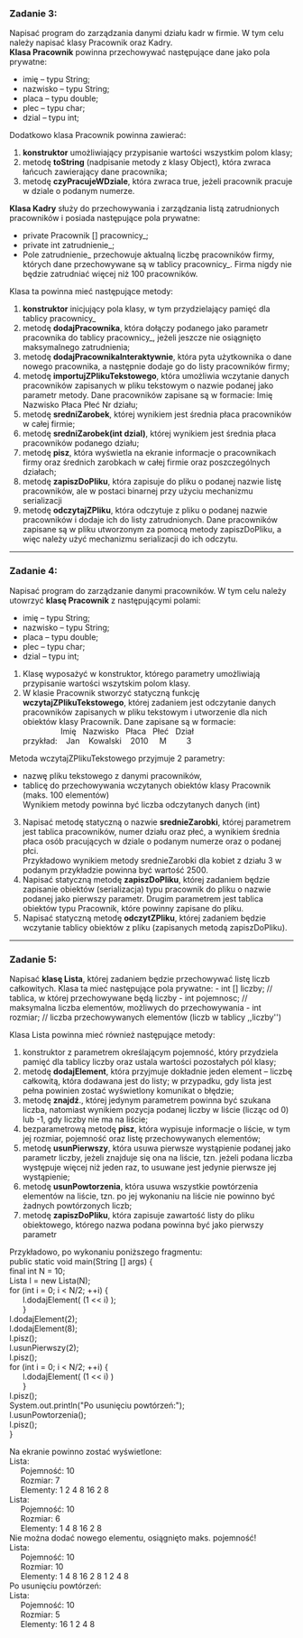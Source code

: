 <h3>Zadanie 3:</h3>
Napisać program do zarządzania danymi działu kadr w firmie. W tym celu należy napisać klasy
Pracownik oraz Kadry.<br />
<b>Klasa Pracownik</b> powinna przechowywać następujące dane jako pola prywatne:

- imię – typu String;
- nazwisko – typu String;
- placa – typu double;
- plec – typu char;
- dzial – typu int;

Dodatkowo klasa Pracownik powinna zawierać:<br />
1. <b>konstruktor</b> umożliwiający przypisanie wartości wszystkim polom klasy;<br />
2. metodę <b>toString</b> (nadpisanie metody z klasy Object), która zwraca łańcuch zawierający dane
pracownika;<br />
3. metodę <b>czyPracujeWDziale</b>, która zwraca true, jeżeli pracownik pracuje w dziale o
podanym numerze.

<b>Klasa Kadry</b> służy do przechowywania i zarządzania listą zatrudnionych pracowników i posiada
następujące pola prywatne:
* private Pracownik [] pracownicy_;
* private int zatrudnienie_;
* Pole zatrudnienie_ przechowuje aktualną liczbę pracowników firmy, których dane przechowywane
są w tablicy pracownicy_. Firma nigdy nie będzie zatrudniać więcej niż 100 pracowników.

Klasa ta powinna mieć następujące metody:

1. <b>konstruktor</b> inicjujący pola klasy, w tym przydzielający pamięć dla tablicy pracownicy_
2. metodę <b>dodajPracownika</b>, która dołączy podanego jako parametr pracownika do tablicy
   pracownicy_, jeżeli jeszcze nie osiągnięto maksymalnego zatrudnienia;
3. metodę <b>dodajPracownikaInteraktywnie</b>, która pyta użytkownika o dane nowego
   pracownika, a następnie dodaje go do listy pracowników firmy; 
4. metodę <b>importujZPlikuTekstowego</b>, która umożliwia wczytanie danych pracowników
   zapisanych w pliku tekstowym o nazwie podanej jako parametr metody. Dane pracowników
   zapisane są w formacie: Imię Nazwisko Płaca Płeć Nr działu;
5. metodę <b>sredniZarobek</b>, której wynikiem jest średnia płaca pracowników w całej firmie; 
6. metodę <b>sredniZarobek(int dzial)</b>, której wynikiem jest średnia płaca pracowników
   podanego działu;
7. metodę <b>pisz</b>, która wyświetla na ekranie informacje o pracownikach firmy oraz średnich
   zarobkach w całej firmie oraz poszczególnych działach; 
8. metodę <b>zapiszDoPliku</b>, która zapisuje do pliku o podanej nazwie listę pracowników, ale
   w postaci binarnej przy użyciu mechanizmu serializacji 
9. metodę <b>odczytajZPliku</b>, która odczytuje z pliku o podanej nazwie pracowników i dodaje
    ich do listy zatrudnionych. Dane pracowników zapisane są w pliku utworzonym za pomocą
    metody zapiszDoPliku, a więc należy użyć mechanizmu serializacji do ich odczytu.
___

<h3>Zadanie 4:</h3>
Napisać program do zarządzanie danymi pracowników. W tym celu należy utowrzyć <b>klasę Pracownik</b> z następującymi polami:

- imię – typu String;
- nazwisko – typu String;
- placa – typu double;
- plec – typu char;
- dzial – typu int;

1. Klasę wyposażyć w konstruktor, którego parametry umożliwiają przypisanie wartości wszytskim polom klasy.
2. W klasie Pracownik stworzyć statyczną funkcję <b>wczytajZPlikuTekstowego</b>, której zadaniem jest odczytanie danych pracowników zapisanych w pliku tekstowym i utworzenie dla nich obiektów klasy Pracownik. Dane zapisane są w formacie:<br />
   &nbsp;&nbsp;&nbsp;&nbsp;&nbsp;&nbsp;&nbsp;&nbsp;&nbsp;&nbsp;&nbsp;&nbsp;&nbsp;&nbsp;&nbsp;&nbsp;&nbsp;Imię&nbsp;&nbsp; Nazwisko&nbsp;&nbsp; Płaca&nbsp;&nbsp; Płeć&nbsp;&nbsp; Dział <br />
 przykład:&nbsp;&nbsp;&nbsp;&nbsp;Jan&nbsp;&nbsp;&nbsp; Kowalski&nbsp;&nbsp;&nbsp; 2010&nbsp;&nbsp;&nbsp;&nbsp; M&nbsp;&nbsp;&nbsp;&nbsp;&nbsp;&nbsp;&nbsp;&nbsp; 3&nbsp;&nbsp;<br />

Metoda wczytajZPlikuTekstowego przyjmuje 2 parametry:

   - nazwę pliku tekstowego z danymi pracowników,&nbsp;
   - tablicę do przechowywania wczytanych obiektów klasy Pracownik (maks. 100
     elementów)   <br />
Wynikiem metody powinna być liczba odczytanych danych (int)
3. Napisać metodę statyczną o nazwie <b>srednieZarobki</b>, której parametrem jest tablica
   pracowników, numer działu oraz płeć, a wynikiem średnia płaca osób pracujących w dziale
   o podanym numerze oraz o podanej płci.<br />
   Przykładowo wynikiem metody srednieZarobki dla kobiet z działu 3 w podanym
   przykładzie powinna być wartość 2500.
4. Napisać statyczną metodę <b>zapiszDoPliku</b>, której zadaniem będzie zapisanie obiektów
   (serializacja) typu pracownik do pliku o nazwie podanej jako pierwszy parametr. Drugim
   parametrem jest tablica obiektów typu Pracownik, które powinny zapisane do pliku.
5. Napisać statyczną metodę <b>odczytZPliku</b>, której zadaniem będzie wczytanie tablicy
   obiektów z pliku (zapisanych metodą zapiszDoPliku).
___

<h3>Zadanie 5:</h3>
Napisać <b>klasę Lista</b>, której zadaniem będzie przechowywać listę liczb całkowitych. Klasa ta mieć
następujące pola prywatne:
- int [] liczby; // tablica, w której przechowywane będą liczby
- int pojemnosc; // maksymalna liczba elementów, możliwych do przechowywania
- int rozmiar; // liczba przechowywanych elementów (liczb w tablicy ,,liczby'')<br />

Klasa Lista powinna mieć również następujące metody:
1. konstruktor z parametrem określającym pojemność, który przydziela pamięć dla tablicy
liczby oraz ustala wartości pozostałych pól klasy;
2. metodę <b>dodajElement</b>, która przyjmuje dokładnie jeden element – liczbę całkowitą,
  która dodawana jest do listy; w przypadku, gdy lista jest pełna powinien zostać wyświetlony
  komunikat o błędzie;
3. metodę <b>znajdź</b>., której jedynym parametrem powinna być szukana liczba, natomiast
  wynikiem pozycja podanej liczby w liście (licząc od 0) lub -1, gdy liczby nie ma na liście;
4. bezparametrową metodę <b>pisz</b>, która wypisuje informacje o liście, w tym jej rozmiar,
  pojemność oraz listę przechowywanych elementów;
5. metodę <b>usunPierwszy</b>, która usuwa pierwsze wystąpienie podanej jako parametr liczby,
  jeżeli znajduje się ona na liście, tzn. jeżeli podana liczba występuje więcej niż jeden raz, to
  usuwane jest jedynie pierwsze jej wystąpienie;
6. metodę <b>usunPowtorzenia</b>, która usuwa wszystkie powtórzenia elementów na liście,
  tzn. po jej wykonaniu na liście nie powinno być żadnych powtórzonych liczb;
7. metodę <b>zapiszDoPliku</b>, która zapisuje zawartość listy do pliku obiektowego, którego
  nazwa podana powinna być jako pierwszy parametr

Przykładowo, po wykonaniu poniższego fragmentu:<br />
public static void main(String [] args) {<br />
final int N = 10;<br />
Lista l = new Lista(N);<br />
for (int i = 0; i < N/2; ++i) {<br />
&nbsp;&nbsp;&nbsp;&nbsp;&nbsp; l.dodajElement( (1 << i) );<br />
&nbsp;&nbsp;&nbsp;&nbsp;&nbsp;&nbsp;}<br />
l.dodajElement(2);<br />
l.dodajElement(8);<br />
l.pisz();<br />
l.usunPierwszy(2);<br />
l.pisz();<br />
for (int i = 0; i < N/2; ++i) {<br />
&nbsp;&nbsp;&nbsp;&nbsp;&nbsp; l.dodajElement( (1 << i) )<br />
&nbsp;&nbsp;&nbsp;&nbsp;&nbsp;&nbsp;}<br />
l.pisz();<br />
System.out.println("Po usunięciu powtórzeń:");<br />
l.usunPowtorzenia();<br />
l.pisz();<br />
}<br />

Na ekranie powinno zostać wyświetlone:<br />
Lista:<br />
&nbsp;&nbsp;&nbsp;&nbsp; Pojemność: 10<br />
&nbsp;&nbsp;&nbsp;&nbsp; Rozmiar: 7<br />
&nbsp;&nbsp;&nbsp;&nbsp; Elementy: 1 2 4 8 16 2 8<br />
Lista:<br />
&nbsp;&nbsp;&nbsp;&nbsp; Pojemność: 10<br />
&nbsp;&nbsp;&nbsp;&nbsp; Rozmiar: 6<br />
&nbsp;&nbsp;&nbsp;&nbsp; Elementy: 1 4 8 16 2 8<br />
Nie można dodać nowego elementu, osiągnięto maks. pojemność!<br />
Lista:<br />
&nbsp;&nbsp;&nbsp;&nbsp; Pojemność: 10<br />
&nbsp;&nbsp;&nbsp;&nbsp; Rozmiar: 10<br />
&nbsp;&nbsp;&nbsp;&nbsp; Elementy: 1 4 8 16 2 8 1 2 4 8<br />
Po usunięciu powtórzeń:<br />
Lista:<br />
&nbsp;&nbsp;&nbsp;&nbsp; Pojemność: 10<br />
&nbsp;&nbsp;&nbsp;&nbsp; Rozmiar: 5<br />
&nbsp;&nbsp;&nbsp;&nbsp; Elementy: 16 1 2 4 8<br />

